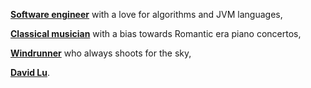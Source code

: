 **[Software engineer](https://app.codesignal.com/coding-report/czp3wMXCRt3vZsFDE-TNyiXEgsukJJiae6C9kWSnA5)** with a love for algorithms and JVM languages,

**[Classical musician](https://open.spotify.com/playlist/37BNdr2PSAGvBDNHi43SEK?si=lqhFgrLWQ56Celoy0wqvng)** with a bias towards Romantic era piano concertos,

**[Windrunner](https://coppermind.net/wiki/Order_of_Windrunners)** who always shoots for the sky,

**[David Lu](https://www.linkedin.com/in/david-ab-lu/)**. 

